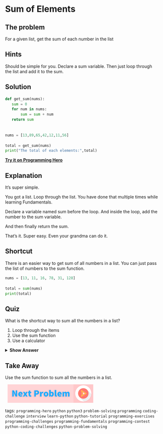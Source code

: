 
# Sum of Elements

## The problem
For a given list, get the sum of each number in the list

## Hints
Should be simple for you. Declare a sum variable. Then just loop through the list and add it to the sum. 

## Solution
```python
def get_sum(nums):
   sum = 0
   for num in nums:
       sum = sum + num
   return sum
 

nums = [13,89,65,42,12,11,56]
 
total = get_sum(nums)
print("The total of each elements:",total)
```
**[Try it on Programming Hero](https://play.google.com/store/apps/details?id=com.learnprogramming.codecamp)**

## Explanation
It’s super simple. 

You got a list. Loop through the list. You have done that multiple times while learning Fundamentals. 

Declare a variable named sum before the loop. And inside the loop, add the number to the sum variable. 

And then finally return the sum.

That’s it. 
Super easy. Even your grandma can do it.

## Shortcut
There is an easier way to get sum of all numbers in a list. You can just pass the list of numbers to the sum function.

```python
nums = [13, 11, 16, 78, 31, 128]

total = sum(nums)
print(total)
```

## Quiz
What is the shortcut way to sum all the numbers in a list?

1. Loop through the items
2. Use the sum function
3. Use a calculator

<details>
 <summary><b>Show Answer</b></summary>
   <p>The answer is : 2</p>
 </details>

## Take Away
Use the sum function to sum all the numbers in a list.

&nbsp;
[![Next Page](../assets/next-button.png)](../Loop-Related/Sum-of-elements.md)
&nbsp;

tags:  `programming-hero`  `python`  `python3`  `problem-solving`  `programming`  `coding-challenge`  `interview`  `learn-python`  `python-tutorial`  `programming-exercises`  `programming-challenges`  `programming-fundamentals`  `programming-contest`  `python-coding-challenges`  `python-problem-solving` 